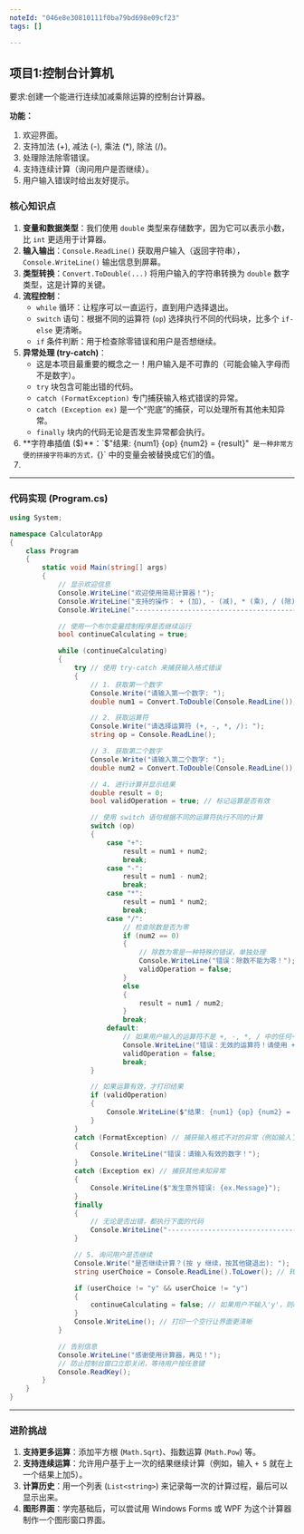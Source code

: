 ```yaml
---
noteId: "046e8e30810111f0ba79bd698e09cf23"
tags: []

---
```


## 项目1:控制台计算机

要求:创建一个能进行连续加减乘除运算的控制台计算器。

**功能：**

1.  欢迎界面。
2.  支持加法 (+), 减法 (-), 乘法 (*), 除法 (/)。
3.  处理除法除零错误。
4.  支持连续计算（询问用户是否继续）。
5.  用户输入错误时给出友好提示。

### 核心知识点

1.  **变量和数据类型**：我们使用 `double` 类型来存储数字，因为它可以表示小数，比 `int` 更适用于计算器。
2.  **输入输出**：`Console.ReadLine()` 获取用户输入（返回字符串），`Console.WriteLine()` 输出信息到屏幕。
3.  **类型转换**：`Convert.ToDouble(...)` 将用户输入的字符串转换为 `double` 数字类型，这是计算的关键。
4.  **流程控制**：
    *   `while` 循环：让程序可以一直运行，直到用户选择退出。
    *   `switch` 语句：根据不同的运算符 (`op`) 选择执行不同的代码块，比多个 `if-else` 更清晰。
    *   `if` 条件判断：用于检查除零错误和用户是否想继续。
5.  **异常处理 (try-catch)**：
    *   这是本项目最重要的概念之一！用户输入是不可靠的（可能会输入字母而不是数字）。
    *   `try` 块包含可能出错的代码。
    *   `catch (FormatException)` 专门捕获输入格式错误的异常。
    *   `catch (Exception ex)` 是一个“兜底”的捕获，可以处理所有其他未知异常。
    *   `finally` 块内的代码无论是否发生异常都会执行。
6.  **字符串插值 ($)**：`$"结果: {num1} {op} {num2} = {result}"` 是一种非常方便的拼接字符串的方式，`{}` 中的变量会被替换成它们的值。
7.  

---

### 代码实现 (Program.cs)

```csharp
using System;

namespace CalculatorApp
{
    class Program
    {
        static void Main(string[] args)
        {
            // 显示欢迎信息
            Console.WriteLine("欢迎使用简易计算器！");
            Console.WriteLine("支持的操作： + (加), - (减), * (乘), / (除)");
            Console.WriteLine("------------------------------------------");

            // 使用一个布尔变量控制程序是否继续运行
            bool continueCalculating = true;

            while (continueCalculating)
            {
                try // 使用 try-catch 来捕获输入格式错误
                {
                    // 1. 获取第一个数字
                    Console.Write("请输入第一个数字: ");
                    double num1 = Convert.ToDouble(Console.ReadLine());

                    // 2. 获取运算符
                    Console.Write("请选择运算符 (+, -, *, /): ");
                    string op = Console.ReadLine();

                    // 3. 获取第二个数字
                    Console.Write("请输入第二个数字: ");
                    double num2 = Convert.ToDouble(Console.ReadLine());

                    // 4. 进行计算并显示结果
                    double result = 0;
                    bool validOperation = true; // 标记运算是否有效

                    // 使用 switch 语句根据不同的运算符执行不同的计算
                    switch (op)
                    {
                        case "+":
                            result = num1 + num2;
                            break;
                        case "-":
                            result = num1 - num2;
                            break;
                        case "*":
                            result = num1 * num2;
                            break;
                        case "/":
                            // 检查除数是否为零
                            if (num2 == 0)
                            {
                                // 除数为零是一种特殊的错误，单独处理
                                Console.WriteLine("错误：除数不能为零！");
                                validOperation = false;
                            }
                            else
                            {
                                result = num1 / num2;
                            }
                            break;
                        default:
                            // 如果用户输入的运算符不是 +, -, *, / 中的任何一个
                            Console.WriteLine("错误：无效的运算符！请使用 +, -, *, 或 /。");
                            validOperation = false;
                            break;
                    }

                    // 如果运算有效，才打印结果
                    if (validOperation)
                    {
                        Console.WriteLine($"结果: {num1} {op} {num2} = {result}");
                    }
                }
                catch (FormatException) // 捕获输入格式不对的异常（例如输入了字母）
                {
                    Console.WriteLine("错误：请输入有效的数字！");
                }
                catch (Exception ex) // 捕获其他未知异常
                {
                    Console.WriteLine($"发生意外错误: {ex.Message}");
                }
                finally
                {
                    // 无论是否出错，都执行下面的代码
                    Console.WriteLine("------------------------------------------");
                }

                // 5. 询问用户是否继续
                Console.Write("是否继续计算？(按 y 继续，按其他键退出): ");
                string userChoice = Console.ReadLine().ToLower(); // 转换为小写，方便判断

                if (userChoice != "y" && userChoice != "y")
                {
                    continueCalculating = false; // 如果用户不输入'y'，则改变循环条件，退出程序
                }
                Console.WriteLine(); // 打印一个空行让界面更清晰
            }

            // 告别信息
            Console.WriteLine("感谢使用计算器，再见！");
            // 防止控制台窗口立即关闭，等待用户按任意键
            Console.ReadKey();
        }
    }
}
```

---
### 进阶挑战

1.  **支持更多运算**：添加平方根 (`Math.Sqrt`)、指数运算 (`Math.Pow`) 等。
2.  **支持连续运算**：允许用户基于上一次的结果继续计算（例如，输入 `+ 5` 就在上一个结果上加5）。
3.  **计算历史**：用一个列表 (`List<string>`) 来记录每一次的计算过程，最后可以显示出来。
4.  **图形界面**：学完基础后，可以尝试用 Windows Forms 或 WPF 为这个计算器制作一个图形窗口界面。
